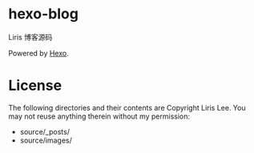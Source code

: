 # hexo-blog
Liris 博客源码

Powered by [Hexo](https://hexo.io/).

# License

The following directories and their contents are Copyright Liris Lee. You may not reuse anything therein without my permission:

*   source/_posts/
*   source/images/